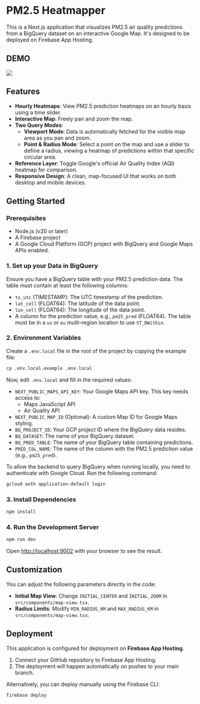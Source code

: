 # PM2.5 Heatmapper

This is a Next.js application that visualizes PM2.5 air quality predictions from a BigQuery dataset on an interactive Google Map. It's designed to be deployed on Firebase App Hosting.

## DEMO
![]([video_explanation.mp4](https://raw.githubusercontent.com/Pana2Orbit/breeze-view/main/video_explanation.mp4))

## Features

- **Hourly Heatmaps**: View PM2.5 prediction heatmaps on an hourly basis using a time slider.
- **Interactive Map**: Freely pan and zoom the map.
- **Two Query Modes**:
  - **Viewport Mode**: Data is automatically fetched for the visible map area as you pan and zoom.
  - **Point & Radius Mode**: Select a point on the map and use a slider to define a radius, viewing a heatmap of predictions within that specific circular area.
- **Reference Layer**: Toggle Google's official Air Quality Index (AQI) heatmap for comparison.
- **Responsive Design**: A clean, map-focused UI that works on both desktop and mobile devices.

## Getting Started

### Prerequisites

- Node.js (v20 or later)
- A Firebase project
- A Google Cloud Platform (GCP) project with BigQuery and Google Maps APIs enabled.

### 1. Set up your Data in BigQuery

Ensure you have a BigQuery table with your PM2.5 prediction data. The table must contain at least the following columns:

- `ts_utc` (TIMESTAMP): The UTC timestamp of the prediction.
- `lat_cell` (FLOAT64): The latitude of the data point.
- `lon_cell` (FLOAT64): The longitude of the data point.
- A column for the prediction value, e.g., `pm25_pred` (FLOAT64). The table must be in a `us` or `eu` multi-region location to use `ST_DWithin`.

### 2. Environment Variables

Create a `.env.local` file in the root of the project by copying the example file:

```bash
cp .env.local.example .env.local
```

Now, edit `.env.local` and fill in the required values:

- `NEXT_PUBLIC_MAPS_API_KEY`: Your Google Maps API key. This key needs access to:
  - Maps JavaScript API
  - Air Quality API
- `NEXT_PUBLIC_MAP_ID` (Optional): A custom Map ID for Google Maps styling.
- `BQ_PROJECT_ID`: Your GCP project ID where the BigQuery data resides.
- `BQ_DATASET`: The name of your BigQuery dataset.
- `BQ_PRED_TABLE`: The name of your BigQuery table containing predictions.
- `PRED_COL_NAME`: The name of the column with the PM2.5 prediction value (e.g., `pm25_pred`).

To allow the backend to query BigQuery when running locally, you need to authenticate with Google Cloud. Run the following command:

```bash
gcloud auth application-default login
```

### 3. Install Dependencies

```bash
npm install
```

### 4. Run the Development Server

```bash
npm run dev
```

Open [http://localhost:9002](http://localhost:9002) with your browser to see the result.

## Customization

You can adjust the following parameters directly in the code:

- **Initial Map View**: Change `INITIAL_CENTER` and `INITIAL_ZOOM` in `src/components/map-view.tsx`.
- **Radius Limits**: Modify `MIN_RADIUS_KM` and `MAX_RADIUS_KM` in `src/components/map-view.tsx`.

## Deployment

This application is configured for deployment on **Firebase App Hosting**.

1. Connect your GitHub repository to Firebase App Hosting.
2. The deployment will happen automatically on pushes to your main branch.

Alternatively, you can deploy manually using the Firebase CLI:

```bash
firebase deploy
```
